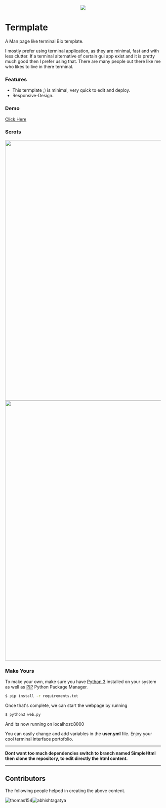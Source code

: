 <div align="center"><img src="/scrots/d.png" align="center"/></div>

# Termplate

A Man page like terminal Bio template.


I mostly prefer using terminal application, as they are minimal, fast and with less clutter.
If a terminal alternative of certain gui app exist and it is pretty much good then I prefer using that.
There are many people out there like me who likes to live in there terminal.

### Features
- This termplate ;) is minimal, very quick to edit and deploy.
- Responsive-Design.

### Demo
 [Click Here](https://reaves.dev/)

### Scrots

<img src="/scrots/a.png" width="840">
<img src="/scrots/b.png" width="840">

### Make Yours

To make your own, make sure you have [Python 3](https://python.org) installed on your system as well as [PIP](https://pypi.org/project/pip/) Python Package Manager.

```bash
$ pip install -r requirements.txt
```

Once that's complete, we can start the webpage by running

```bash
$ python3 web.py
```

And its now running on localhost:8000

You can easily change and add variables in the **user.yml** file.
Enjoy your cool terminal interface portofolio.

---
<b> Dont want too much dependencies switch to branch named SimpleHtml 
 then clone the repository, to edit directly the html content.</b>

---

## Contributors

The following people helped in creating the above content.

![thomas154](./image/thomas154.png  "thomas154" )![abhishtagatya](./image/abhishtagatya.png  "abhishtagatya" )


